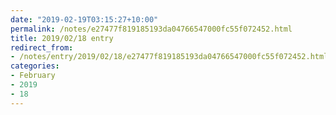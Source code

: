 ```yaml
---
date: "2019-02-19T03:15:27+10:00"
permalink: /notes/e27477f819185193da04766547000fc55f072452.html
title: 2019/02/18 entry
redirect_from:
- /notes/entry/2019/02/18/e27477f819185193da04766547000fc55f072452.html
categories:
- February
- 2019
- 18
---
```

